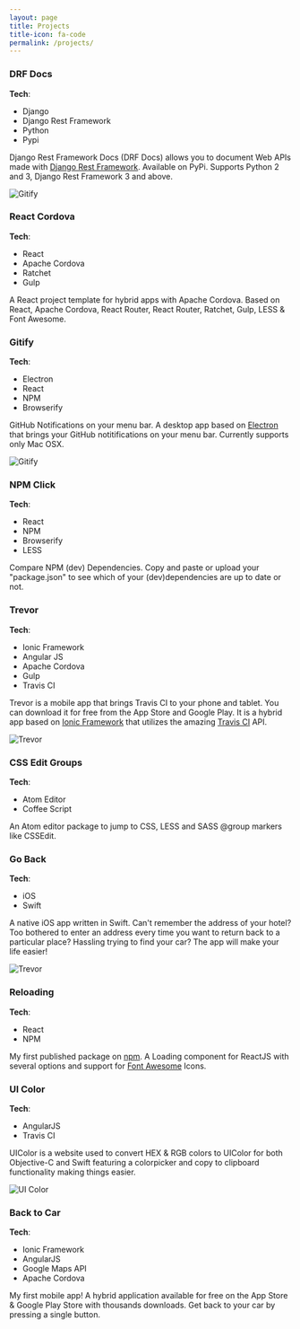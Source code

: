 ```yaml
---
layout: page
title: Projects
title-icon: fa-code
permalink: /projects/
---
```


<div class="projects">

  <div class="row project">
    <div class="col-sm-10">
      <h3>
        DRF Docs
        <a href="http://www.github.com/ekonstantinidis/django-rest-framework-docs" target="_blank"><i class="fa fa-github pull-right"></i></a>
        <a href="http://www.drfdocs.com/" target="_blank"><i class="fa fa-link pull-right"></i></a>
      </h3>
      <div class="tags-wrapper">
        <strong>Tech</strong>:
        <ul class="tags">
          <li>Django</li>
          <li>Django Rest Framework</li>
          <li>Python</li>
          <li>Pypi</li>
        </ul>
      </div>
      <p class="lead">Django Rest Framework Docs (DRF Docs) allows you to document Web APIs made with <a href="http://www.django-rest-framework.org/" target="_blank">Django Rest Framework</a>. Available on PyPi. Supports Python 2 and 3, Django Rest Framework 3 and above.</p>
    </div>
    <div class="col-sm-2">
      <img class="img-responsive" alt="Gitify" src="/static/images/projects/drfdocs.png">
    </div>
  </div>

  <div class="hr-code"><i class="fa fa-code"></i></div>

  <div class="row project">
    <div class="col-sm-12">
      <h3>
        React Cordova
        <a href="http://www.github.com/ekonstantinidis/react-cordova" target="_blank"><i class="fa fa-github pull-right"></i></a>
      </h3>
      <div class="tags-wrapper">
        <strong>Tech</strong>:
        <ul class="tags">
          <li>React</li>
          <li>Apache Cordova</li>
          <li>Ratchet</li>
          <li>Gulp</li>
        </ul>
      </div>
      <p class="lead">A React project template for hybrid apps with Apache Cordova. Based on React, Apache Cordova, React Router, React Router, Ratchet, Gulp, LESS & Font Awesome.</p>
    </div>
  </div>

  <div class="hr-code"><i class="fa fa-code"></i></div>

  <div class="row project">
    <div class="col-sm-10">
      <h3>
        Gitify
        <a href="http://www.github.com/ekonstantinidis/gitify" target="_blank"><i class="fa fa-github pull-right"></i></a>
        <a href="http://www.gitify.io/" target="_blank"><i class="fa fa-link pull-right"></i></a>
      </h3>
      <div class="tags-wrapper">
        <strong>Tech</strong>:
        <ul class="tags">
          <li>Electron</li>
          <li>React</li>
          <li>NPM</li>
          <li>Browserify</li>
        </ul>
      </div>
      <p class="lead">GitHub Notifications on your menu bar. A desktop app based on <a href="http://electron.atom.io/" target="_blank">Electron</a> that brings your GitHub notitifications on your menu bar. Currently supports only Mac OSX.</p>
    </div>
    <div class="col-sm-2">
      <img class="img-responsive" alt="Gitify" src="/static/images/projects/gitify.png">
    </div>
  </div>

  <div class="hr-code"><i class="fa fa-code"></i></div>

  <div class="row project">
    <div class="col-sm-12">
      <h3>
        NPM Click
        <a href="http://www.github.com/ekonstantinidis/npm-click" target="_blank"><i class="fa fa-github pull-right"></i></a>
        <a href="http://npm.click/" target="_blank"><i class="fa fa-link pull-right"></i></a>
      </h3>
      <div class="tags-wrapper">
        <strong>Tech</strong>:
        <ul class="tags">
          <li>React</li>
          <li>NPM</li>
          <li>Browserify</li>
          <li>LESS</li>
        </ul>
      </div>
      <p class="lead">Compare NPM (dev) Dependencies. Copy and paste or upload your "package.json" to see which of your (dev)dependencies are up to date or not.</p>
    </div>
  </div>

  <div class="hr-code"><i class="fa fa-code"></i></div>

  <div class="row project">
    <div class="col-sm-10">
      <h3>
        Trevor
        <a href="http://www.github.com/ekonstantinidis/trevor" target="_blank"><i class="fa fa-github pull-right"></i></a>
        <a href="http://trevorapp.com/" target="_blank"><i class="fa fa-link pull-right"></i></a>
        <a href="http://play.google.com/store/apps/details?id=com.iamemmanouil.trevor" target="_blank"><i class="fa fa-android pull-right"></i></a>
        <a href="http://itunes.apple.com/app/id962155187" target="_blank"><i class="fa fa-apple pull-right"></i></a>
      </h3>
      <div class="tags-wrapper">
        <strong>Tech</strong>:
        <ul class="tags">
          <li>Ionic Framework</li>
          <li>Angular JS</li>
          <li>Apache Cordova</li>
          <li>Gulp</li>
          <li>Travis CI</li>
        </ul>
      </div>
      <p class="lead">Trevor is a mobile app that brings Travis CI to your phone and tablet. You can download it for free from the App Store and Google Play. It is a hybrid app based on <a href="http://www.ionicframework.com/" target="_blank">Ionic Framework</a> that utilizes the amazing <a href="http://www.travis-ci.org/" target="_blank">Travis CI</a> API.</p>
    </div>
    <div class="col-sm-2">
      <img class="img-responsive" alt="Trevor" src="/static/images/projects/trevor.png">
    </div>
  </div>

  <div class="hr-code"><i class="fa fa-code"></i></div>

  <div class="row project">
    <div class="col-sm-12">
      <h3>
        CSS Edit Groups
        <a href="http://www.github.com/ekonstantinidis/css-edit-groups" target="_blank"><i class="fa fa-github pull-right"></i></a>
        <a href="https://atom.io/packages/css-edit-groups" target="_blank"><i class="fa fa-link pull-right"></i></a>
      </h3>
      <div class="tags-wrapper">
        <strong>Tech</strong>:
        <ul class="tags">
          <li>Atom Editor</li>
          <li>Coffee Script</li>
        </ul>
      </div>
      <p class="lead">An Atom editor package to jump to CSS, LESS and SASS @group markers like CSSEdit.</p>
    </div>
  </div>

  <div class="hr-code"><i class="fa fa-code"></i></div>

  <div class="row project">
    <div class="col-sm-10">
      <h3>
        Go Back
        <a href="http://www.goback.io/" target="_blank"><i class="fa fa-link pull-right"></i></a>
        <a href="https://itunes.apple.com/us/app/goback/id954138793?ls=1&mt=8" target="_blank"><i class="fa fa-apple pull-right"></i></a>
      </h3>
      <div class="tags-wrapper">
        <strong>Tech</strong>:
        <ul class="tags">
          <li>iOS</li>
          <li>Swift</li>
        </ul>
      </div>
      <p class="lead">A native iOS app written in Swift. Can't remember the address of your hotel? Too bothered to enter an address every time you want to return back to a particular place? Hassling trying to find your car? The app will make your life easier!</p>
    </div>
    <div class="col-sm-2">
      <img class="img-responsive" alt="Trevor" src="/static/images/projects/goback.png">
    </div>
  </div>

  <div class="hr-code"><i class="fa fa-code"></i></div>

  <div class="row project">
    <div class="col-sm-12">
      <h3>
        Reloading
        <a href="http://www.github.com/ekonstantinidis/reloading" target="_blank"><i class="fa fa-github pull-right"></i></a>
        <a href="https://www.npmjs.com/package/reloading" target="_blank"><i class="fa fa-link pull-right"></i></a>
      </h3>
      <div class="tags-wrapper">
        <strong>Tech</strong>:
        <ul class="tags">
          <li>React</li>
          <li>NPM</li>
        </ul>
      </div>
      <p class="lead">My first published package on <a href="http://www.npmsjs.org/" target="_blank">npm</a>. A Loading component for ReactJS with several options and support for <a href="http://fontawesome.io/" target="_blank">Font Awesome</a> Icons.</p>
    </div>
  </div>

  <div class="hr-code"><i class="fa fa-code"></i></div>

  <div class="row project">
    <div class="col-sm-10">
      <h3>
        UI Color
        <a href="https://github.com/ekonstantinidis/ui-color" target="_blank"><i class="fa fa-github pull-right"></i></a>
        <a href="http://uicolor.xyz/" target="_blank"><i class="fa fa-link pull-right"></i></a>
      </h3>
      <div class="tags-wrapper">
        <strong>Tech</strong>:
        <ul class="tags">
          <li>AngularJS</li>
          <li>Travis CI</li>
        </ul>
      </div>
      <p class="lead">UIColor is a website used to convert HEX & RGB colors to UIColor for both Objective-C and Swift featuring a colorpicker and copy to clipboard functionality making things easier.</p>
    </div>
    <div class="col-sm-2">
      <img class="img-responsive" alt="UI Color" src="/static/images/projects/uicolor.png">
    </div>
  </div>

  <div class="hr-code"><i class="fa fa-code"></i></div>

  <div class="row project">
    <div class="col-sm-12">
      <h3>
        Back to Car
        <a href="http://www.backtocar.com/" target="_blank"><i class="fa fa-link pull-right"></i></a>
        <a href="https://play.google.com/store/apps/details?id=com.iamemmanouil.backtocar" target="_blank"><i class="fa fa-android pull-right"></i></a>
        <a href="https://itunes.apple.com/us/app/backtocar/id936488095?ls=1&mt=8" target="_blank"><i class="fa fa-apple pull-right"></i></a>
      </h3>
      <div class="tags-wrapper">
        <strong>Tech</strong>:
        <ul class="tags">
          <li>Ionic Framework</li>
          <li>AngularJS</li>
          <li>Google Maps API</li>
          <li>Apache Cordova</li>
        </ul>
      </div>
      <p class="lead">My first mobile app! A hybrid application available for free on the App Store & Google Play Store with thousands downloads. Get back to your car by pressing a single button.</p>
    </div>
  </div>

</div>
